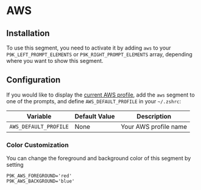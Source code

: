 # AWS

## Installation

To use this segment, you need to activate it by adding `aws` to your
`P9K_LEFT_PROMPT_ELEMENTS` or `P9K_RIGHT_PROMPT_ELEMENTS` array, depending
where you want to show this segment.

## Configuration

If you would like to display the [current AWS
profile](http://docs.aws.amazon.com/cli/latest/userguide/installing.html), add
the `aws` segment to one of the prompts, and define `AWS_DEFAULT_PROFILE` in
your `~/.zshrc`:

| Variable | Default Value | Description |
|----------|---------------|-------------|
|`AWS_DEFAULT_PROFILE`|None|Your AWS profile name|

### Color Customization

You can change the foreground and background color of this segment by setting
```
P9K_AWS_FOREGROUND='red'
P9K_AWS_BACKGROUND='blue'
```